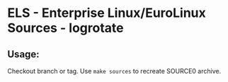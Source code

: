 # ELS - Enterprise Linux/EuroLinux Sources - logrotate
 
## Usage:
  Checkout branch or tag. Use `make sources` to recreate  SOURCE0 archive.
